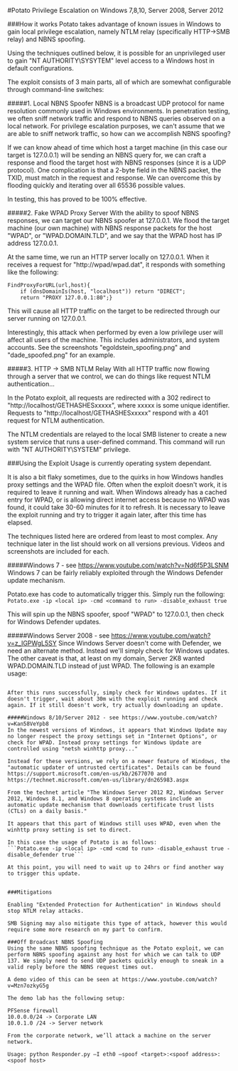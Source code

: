 #Potato
Privilege Escalation on Windows 7,8,10, Server 2008, Server 2012

###How it works
Potato takes advantage of known issues in Windows to gain local privilege escalation, namely NTLM relay (specifically HTTP->SMB relay) and NBNS spoofing.

Using the techniques outlined below, it is possible for an unprivileged user to gain "NT AUTHORITY\SYSYTEM" level access to a Windows host in default configurations.

The exploit consists of 3 main parts, all of which are somewhat configurable through command-line switches:

#####1. Local NBNS Spoofer
NBNS is a broadcast UDP protocol for name resolution commonly used in Windows environments. In penetration testing, we often sniff network traffic and respond to NBNS queries observed on a local network. For privilege escalation purposes, we can't assume that we are able to sniff network traffic, so how can we accomplish NBNS spoofing?

If we can know ahead of time which host a target machine (in this case our target is 127.0.0.1) will be sending an NBNS query for, we can craft a response and flood the target host with NBNS responses (since it is a UDP protocol). One complication is that a 2-byte field in the NBNS packet, the TXID, must match in the request and response. We can overcome this by flooding quickly and iterating over all 65536 possible values.

In testing, this has proved to be 100% effective.

#####2. Fake WPAD Proxy Server
With the ability to spoof NBNS responses, we can target our NBNS spoofer at 127.0.0.1. We flood the target machine (our own machine) with NBNS response packets for the host "WPAD", or "WPAD.DOMAIN.TLD", and we say that the WPAD host has IP address 127.0.0.1.

At the same time, we run an HTTP server locally on 127.0.0.1. When it receives a request for "http://wpad/wpad.dat", it responds with something like the following:

```
FindProxyForURL(url,host){
	if (dnsDomainIs(host, "localhost")) return "DIRECT";
	return "PROXY 127.0.0.1:80";}
```

This will cause all HTTP traffic on the target to be redirected through our server running on 127.0.0.1.

Interestingly, this attack when performed by even a low privilege user will affect all users of the machine. This includes administrators, and system accounts. See the screenshots "egoldstein_spoofing.png" and "dade_spoofed.png" for an example. 

#####3. HTTP -> SMB NTLM Relay
With all HTTP traffic now flowing through a server that we control, we can do things like request NTLM authentication...

In the Potato exploit, all requests are redirected with a 302 redirect to "http://localhost/GETHASHESxxxxx", where xxxxx is some unique identifier. Requests to "http://localhost/GETHASHESxxxxx" respond with a 401 request for NTLM authentication.

The NTLM credentials are relayed to the local SMB listener to create a new system service that runs a user-defined command. This command will run with "NT AUTHORITY\SYSTEM" privilege.


###Using the Exploit
Usage is currently operating system dependant.

It is also a bit flaky sometimes, due to the quirks in how Windows handles proxy settings and the WPAD file. Often when the exploit doesn't work, it is required to leave it running and wait. When Windows already has a cached entry for WPAD, or is allowing direct internet access because no WPAD was found, it could take 30-60 minutes for it to refresh. It is necessary to leave the exploit running and try to trigger it again later, after this time has elapsed.

The techniques listed here are ordered from least to most complex. Any technique later in the list should work on all versions previous. Videos and screenshots are included for each.

#####Windows 7 - see https://www.youtube.com/watch?v=Nd6f5P3LSNM
Windows 7 can be fairly reliably exploited through the Windows Defender update mechanism.

Potato.exe has code to automatically trigger this. Simply run the following:
```Potato.exe -ip <local ip> -cmd <command to run> -disable_exhaust true```

This will spin up the NBNS spoofer, spoof "WPAD" to 127.0.0.1, then check for Windows Defender updates.

#####Windows Server 2008 - see https://www.youtube.com/watch?v=z_IGPWgL5SY
Since Windows Server doesn't come with Defender, we need an alternate method. Instead we'll simply check for Windows updates. The other caveat is that, at least on my domain, Server 2K8 wanted WPAD.DOMAIN.TLD instead of just WPAD. The following is an example usage:

```Potato.exe -ip <local ip> -cmd <command to run> -disable_exhaust true -disable_defender true --spoof_host WPAD.EMC.LOCAL

After this runs successfully, simply check for Windows updates. If it doesn't trigger, wait about 30m with the exploit running and check again. If it still doesn't work, try actually downloading an update.

#####Windows 8/10/Server 2012 - see https://www.youtube.com/watch?v=Kan58VeYpb8
In the newest versions of Windows, it appears that Windows Update may no longer respect the proxy settings set in "Internet Options", or check for WPAD. Instead proxy settings for Windows Update are controlled using "netsh winhttp proxy..."

Instead for these versions, we rely on a newer feature of Windows, the "automatic updater of untrusted certificates". Details can be found https://support.microsoft.com/en-us/kb/2677070 and https://technet.microsoft.com/en-us/library/dn265983.aspx

From the technet article "The Windows Server 2012 R2, Windows Server 2012, Windows 8.1, and Windows 8 operating systems include an automatic update mechanism that downloads certificate trust lists (CTLs) on a daily basis."

It appears that this part of Windows still uses WPAD, even when the winhttp proxy setting is set to direct.

In this case the usage of Potato is as follows:
```Potato.exe -ip <local ip> -cmd <cmd to run> -disable_exhaust true -disable_defender true```

At this point, you will need to wait up to 24hrs or find another way to trigger this update.


###Mitigations

Enabling "Extended Protection for Authentication" in Windows should stop NTLM relay attacks. 

SMB Signing may also mitigate this type of attack, however this would require some more research on my part to confirm.

###Off Broadcast NBNS Spoofing
Using the same NBNS spoofing technique as the Potato exploit, we can perform NBNS spoofing against any host for which we can talk to UDP 137. We simply need to send UDP packets quickly enough to sneak in a valid reply before the NBNS request times out.

A demo video of this can be seen at https://www.youtube.com/watch?v=Mzn7ozkyG5g

The demo lab has the following setup:

PFSense firewall
10.0.0.0/24 -> Corporate LAN
10.0.1.0 /24 -> Server network

From the corporate network, we’ll attack a machine on the server network.

Usage: python Responder.py –I eth0 –spoof <target>:<spoof address>:<spoof host>
